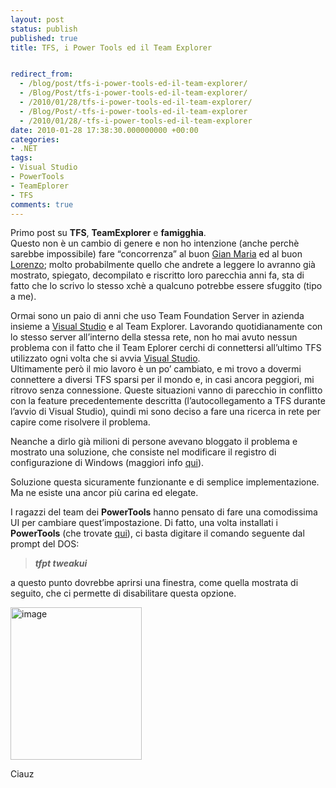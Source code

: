```yaml
---
layout: post
status: publish
published: true
title: TFS, i Power Tools ed il Team Explorer


redirect_from: 
  - /blog/post/tfs-i-power-tools-ed-il-team-explorer/
  - /Blog/Post/tfs-i-power-tools-ed-il-team-explorer/
  - /2010/01/28/tfs-i-power-tools-ed-il-team-explorer/
  - /Blog/Post/-tfs-i-power-tools-ed-il-team-explorer
  - /2010/01/28/-tfs-i-power-tools-ed-il-team-explorer
date: 2010-01-28 17:38:30.000000000 +00:00
categories:
- .NET
tags:
- Visual Studio
- PowerTools
- TeamEplorer
- TFS
comments: true
---
```

<p>
	Primo post su <strong>TFS</strong>, <strong>TeamExplorer</strong> e <strong>famigghia</strong>. <br />
	Questo non &egrave; un cambio di genere e non ho intenzione (anche perch&egrave; sarebbe impossibile) fare &ldquo;concorrenza&rdquo; al buon <a href="http://www.codewrecks.com/blog/index.php" rel="nofollow friend met co-worker colleague" target="_new">Gian Maria</a> ed al buon <a href="http://geniodelmale.info/" rel="nofollow friend met colleague" target="_new">Lorenzo</a>; molto probabilmente quello che andrete a leggere lo avranno gi&agrave; mostrato, spiegato, decompilato e riscritto loro parecchia anni fa, sta di fatto che lo scrivo lo stesso xch&egrave; a qualcuno potrebbe essere sfuggito (tipo a me).</p>
<p>
	Ormai sono un paio di anni che uso Team Foundation Server in azienda insieme a <a href="http://imperugo.tostring.it/blog/search?q=Visual+Studio&amp;searchButton=Go" target="_blank" title="Search Visual Studio">Visual Studio</a> e al Team Explorer. Lavorando quotidianamente con lo stesso server all&rsquo;interno della stessa rete, non ho mai avuto nessun problema con il fatto che il Team Eplorer cerchi di connettersi all&rsquo;ultimo TFS utilizzato ogni volta che si avvia <a href="http://imperugo.tostring.it/blog/search?q=Visual+Studio&amp;searchButton=Go" target="_blank" title="Search Visual Studio">Visual Studio</a>. <br />
	Ultimamente per&ograve; il mio lavoro &egrave; un po&rsquo; cambiato, e mi trovo a dovermi connettere a diversi TFS sparsi per il mondo e, in casi ancora peggiori, mi ritrovo senza connessione. Queste situazioni vanno di parecchio in conflitto con la feature precedentemente descritta (l&rsquo;autocollegamento a TFS durante l&rsquo;avvio di Visual Studio), quindi mi sono deciso a fare una ricerca in rete per capire come risolvere il problema.</p>
<p>
	Neanche a dirlo gi&agrave; milioni di persone avevano bloggato il problema e mostrato una soluzione, che consiste nel modificare il registro di configurazione di Windows (maggiori info <a href="http://msmvps.com/blogs/vstsblog/archive/2009/06/29/disable-auto-connect-to-tfs-on-vs-startup.aspx" rel="nofollow" target="_blank" title="Disable auto-connect to TFS on VS startup">qui</a>).</p>
<p>
	Soluzione questa sicuramente funzionante e di semplice implementazione. Ma ne esiste una ancor pi&ugrave; carina ed elegate.</p>
<p>
	I ragazzi del team dei <strong>PowerTools</strong> hanno pensato di fare una comodissima UI per cambiare quest&rsquo;impostazione. Di fatto, una volta installati i <strong>PowerTools</strong> (che trovate <a href="http://msdn.microsoft.com/en-us/teamsystem/bb980963.aspx" rel="nofollow" target="_blank" title="Team Foundation Server Power Tools">qui</a>), ci basta digitare il comando seguente dal prompt del DOS:</p>
<blockquote>
	<p>
		<strong><em>tfpt tweakui</em></strong></p>
</blockquote>
<p>
	a questo punto dovrebbe aprirsi una finestra, come quella mostrata di seguito, che ci permette di disabilitare questa opzione.</p>
<p>
	<a href="http://imperugo.tostring.it/Content/Uploaded/image//imperugo/90646082-6b47-44c6-9b0d-ab403e042f1a.png" rel="shadowbox"><img alt="image" border="0" height="244" src="http://imperugo.tostring.it/Content/Uploaded/image//imperugo/b2ab2b32-139b-443a-80ae-6335c402e9e2.png" style="border-right-width: 0px; display: inline; border-top-width: 0px; border-bottom-width: 0px; border-left-width: 0px" title="image" width="210" /></a></p>
<p>
	Ciauz</p>
